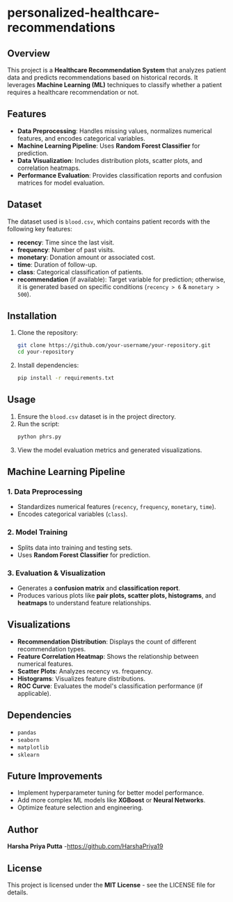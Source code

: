 # personalized-healthcare-recommendations

## Overview
This project is a **Healthcare Recommendation System** that analyzes patient data and predicts recommendations based on historical records. It leverages **Machine Learning (ML)** techniques to classify whether a patient requires a healthcare recommendation or not.

## Features
- **Data Preprocessing**: Handles missing values, normalizes numerical features, and encodes categorical variables.
- **Machine Learning Pipeline**: Uses **Random Forest Classifier** for prediction.
- **Data Visualization**: Includes distribution plots, scatter plots, and correlation heatmaps.
- **Performance Evaluation**: Provides classification reports and confusion matrices for model evaluation.

## Dataset
The dataset used is `blood.csv`, which contains patient records with the following key features:

- **recency**: Time since the last visit.
- **frequency**: Number of past visits.
- **monetary**: Donation amount or associated cost.
- **time**: Duration of follow-up.
- **class**: Categorical classification of patients.
- **recommendation** (if available): Target variable for prediction; otherwise, it is generated based on specific conditions (`recency > 6` & `monetary > 500`).

## Installation
1. Clone the repository:
   ```bash
   git clone https://github.com/your-username/your-repository.git
   cd your-repository
   ```
2. Install dependencies:
   ```bash
   pip install -r requirements.txt
   ```

## Usage
1. Ensure the `blood.csv` dataset is in the project directory.
2. Run the script:
   ```bash
   python phrs.py
   ```
3. View the model evaluation metrics and generated visualizations.

## Machine Learning Pipeline
### 1. Data Preprocessing
   - Standardizes numerical features (`recency`, `frequency`, `monetary`, `time`).
   - Encodes categorical variables (`class`).
### 2. Model Training
   - Splits data into training and testing sets.
   - Uses **Random Forest Classifier** for prediction.
### 3. Evaluation & Visualization
   - Generates a **confusion matrix** and **classification report**.
   - Produces various plots like **pair plots, scatter plots, histograms**, and **heatmaps** to understand feature relationships.

## Visualizations
- **Recommendation Distribution**: Displays the count of different recommendation types.
- **Feature Correlation Heatmap**: Shows the relationship between numerical features.
- **Scatter Plots**: Analyzes recency vs. frequency.
- **Histograms**: Visualizes feature distributions.
- **ROC Curve**: Evaluates the model's classification performance (if applicable).

## Dependencies
- `pandas`
- `seaborn`
- `matplotlib`
- `sklearn`

## Future Improvements
- Implement hyperparameter tuning for better model performance.
- Add more complex ML models like **XGBoost** or **Neural Networks**.
- Optimize feature selection and engineering.

## Author
**Harsha Priya Putta** -https://github.com/HarshaPriya19

## License
This project is licensed under the **MIT License** - see the LICENSE file for details.

